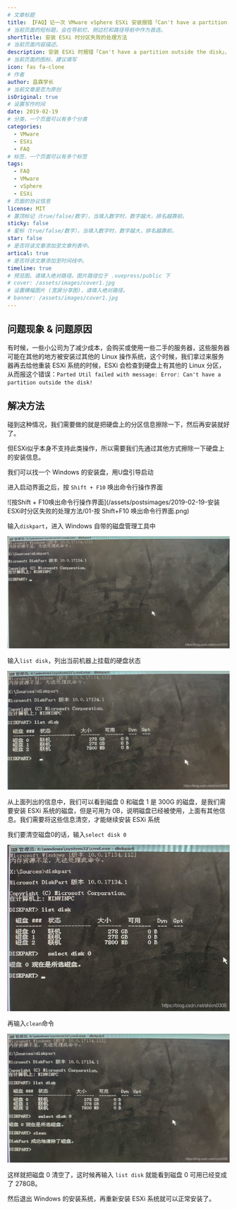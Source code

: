 ```yaml
---
# 文章标题
title: 【FAQ】记一次 VMware vSphere ESXi 安装报错「Can't have a partition outside the disk」的处理方法
# 当前页面的短标题，会在导航栏、侧边栏和路径导航中作为首选。
shortTitle: 安装 ESXi 时分区失败的处理方法
# 当前页面内容描述。
description: 安装 ESXi 时报错「Can't have a partition outside the disk」，可以使用 Windows 安装盘清空服务器磁盘，然后继续安装。
# 当前页面的图标，建议填写
icon: fas fa-clone
# 作者
author: 昌霖学长
# 当前文章是否为原创
isOriginal: true
# 设置写作时间
date: 2019-02-19
# 分类，一个页面可以有多个分类
categories: 
  - VMware
  - ESXi
  - FAQ
# 标签，一个页面可以有多个标签
tags: 
  - FAQ
  - VMware
  - vSphere
  - ESXi
# 页面的协议信息
license: MIT 
# 置顶标记（true/false/数字），当填入数字时，数字越大，排名越靠前。
sticky: false
# 星标（true/false/数字），当填入数字时，数字越大，排名越靠前。
star: false
# 是否将该文章添加至文章列表中。
artical: true
# 是否将该文章添加至时间线中。
timeline: true
# 预览图。请填入绝对路径。图片路径位于 .vuepress/public 下
# cover: /assets/images/cover1.jpg
# 设置横幅图片 (宽屏分享图)，请填入绝对路径。
# banner: /assets/images/cover1.jpg
---
```


## 问题现象 & 问题原因

有时候，一些小公司为了减少成本，会购买或使用一些二手的服务器，这些服务器可能在其他的地方被安装过其他的 Linux 操作系统，这个时候，我们拿过来服务器再去给他重装 ESXi 系统的时候，ESXi 会检查到硬盘上有其他的 Linux 分区，从而报这个错误：`Parted Util failed with message: Error: Can't have a partition outside the disk!`

## 解决方法

碰到这种情况，我们需要做的就是把硬盘上的分区信息擦除一下，然后再安装就好了。

但ESXi似乎本身不支持此类操作，所以需要我们先通过其他方式擦除一下硬盘上的安装信息。

我们可以找一个 Windows 的安装盘，用U盘引导启动

进入启动界面之后，按 `Shift + F10` 唤出命令行操作界面

![按Shift + F10唤出命令行操作界面](/assets/postsimages/2019-02-19-安装ESXi时分区失败的处理方法/01-按 Shift+F10 唤出命令行界面.png)

输入`diskpart`，进入 Windows 自带的磁盘管理工具中

![进入 Windows 磁盘管理工具中](/assets/postsimages/2019-02-19-安装ESXi时分区失败的处理方法/02-进入Windows自带的磁盘管理工具.png)

输入`list disk`，列出当前机器上挂载的硬盘状态

![列出当前机器上挂载的硬盘状态](/assets/postsimages/2019-02-19-安装ESXi时分区失败的处理方法/03-列出当前机器上的硬盘.png)

从上面列出的信息中，我们可以看到磁盘 0 和磁盘 1 是 300G 的磁盘，是我们需要安装 ESXi 系统的磁盘，但是可用为 0B，说明磁盘已经被使用，上面有其他信息。我们需要将这些信息清空，才能继续安装 ESXi 系统

我们要清空磁盘0的话，输入`select disk 0`

![选择磁盘 0](/assets/postsimages/2019-02-19-安装ESXi时分区失败的处理方法/04-选择要清空的硬盘.png)

再输入`clean`命令

![清空磁盘0](/assets/postsimages/2019-02-19-安装ESXi时分区失败的处理方法/05-清空硬盘.png)

这样就把磁盘 0 清空了，这时候再输入 `list disk` 就能看到磁盘 0 可用已经变成了 278GB。

然后退出 Windows 的安装系统，再重新安装 ESXi 系统就可以正常安装了。
